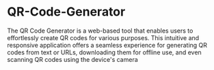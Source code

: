 # QR-Code-Generator
The QR Code Generator is a web-based tool that enables users to effortlessly create QR codes for various purposes. This intuitive and responsive application offers a seamless experience for generating QR codes from text or URLs, downloading them for offline use, and even scanning QR codes using the device's camera

